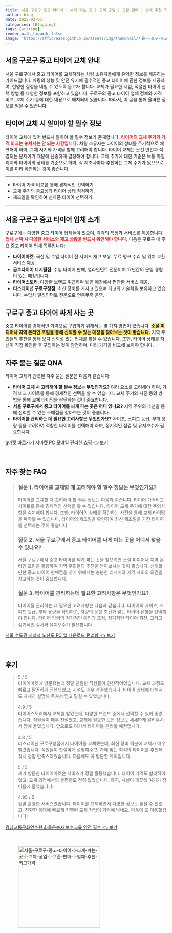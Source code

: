 ```yaml
---
title: 서울 구로구 중고 타이어 | 싸게 파는 곳 | 교체 공임 | 교환 판매 | 업체 추천 최고가격
author: bing
date: 2025-02-03
categories: [Blogging]
tags: [writing]
render_with_liquid: false
image: 'https://afficreate.github.io/assets/img/thumbnail/서울-구로구-중고-타이어-|-싸게-파는-곳-|-교체-공임-|-교환-판매-|-업체-추천-최고가격.webp'
---
```



<h2 id='서울-구로구-중고-타이어-교체-안내'>서울 구로구 중고 타이어 교체 안내</h2>

<p>서울 구로구에서 중고 타이어를 교체하려는 차량 소유자들에게 유익한 정보를 제공하는 가이드입니다. 차량의 성능 및 안전 유지에 필수적인 중고 타이어에 관한 정보를 제공하여, 현명한 결정을 내릴 수 있도록 돕고자 합니다. 교체가 필요한 시점, 적절한 타이어 선택 방법 등 다양한 정보를 포함하고 있습니다. 구로구의 중고 타이어 업체 정보와 가격 비교, 교체 주기 등에 대한 내용으로 배치되어 있습니다. 따라서, 이 글을 통해 올바른 정보를 얻을 수 있습니다.</p>

<h2 id='타이어-교체-시-알아야-할-필수-정보'>타이어 교체 시 알아야 할 필수 정보</h2>

<p>타이어 교체에 있어 반드시 알아야 할 필수 정보가 존재합니다. <b><span style="color: #ee2323;">타이어의 교체 주기와 가격 비교는 놓쳐서는 안 되는 사항입니다.</span></b> 차량 소유자는 타이어의 상태를 주기적으로 체크해야 하며, 교체 시기와 가격을 함께 고려해야 합니다. 타이어 교체는 운전 안전과 직결되는 문제이기 때문에 신중하게 결정해야 합니다. 교체 주기에 대한 기준은 보통 마일리지와 타이어의 상태를 기준으로 하며, 각 제조사마다 추천하는 교체 주기가 있으므로 이를 미리 확인하는 것이 좋습니다.</p>

<hr />

<ul>
    <li>타이어 가격 비교를 통해 경제적인 선택하기.</li>
    <li>교체 주기의 중요성과 타이어 상태 점검하기.</li>
    <li>제조일을 확인하여 신제품 타이어 선택하기.</li>
</ul>

<hr />

<h2 id='구로구-중고-타이어-업체-소개'>서울 구로구 중고 타이어 업체 소개</h2>

<p>구로구에는 다양한 중고 타이어 업체들이 있으며, 각각의 특징과 서비스를 제공합니다. <b><span style="color: #ee2323;">업체 선택 시 다양한 서비스와 재고 상황을 반드시 확인해야 합니다.</span></b> 다음은 구로구 내 주요 중고 타이어 업체 목록입니다:</p>

<ul>
    <li><b>타이어마켓</b>: 국산 및 수입 타이어 전 사이즈 재고 보유. 무료 펑크 수리 및 위치 교환 서비스 제공.</li>
    <li><b>금호타이어 디지털점</b>: 수입 타이어 판매, 얼라인먼트 전문이며 17년간의 운영 경험이 있는 매장입니다.</li>
    <li><b>타이어스토리</b>: 다양한 브랜드 취급하며 넓은 매장에서 편안한 서비스 제공.</li>
    <li><b>티스테이션 구로구청점</b>: 최신 장비를 가지고 있으며 최고의 기술력을 보유하고 있습니다. 수입차 얼라인먼트 전문으로 연중무휴 운영.</li>
</ul>

<h2 id='구로구-중고-타이어-싸게-사는-곳'>구로구 중고 타이어 싸게 사는 곳</h2>

<p>중고 타이어를 경제적인 가격으로 구입하기 위해서는 몇 가지 방법이 있습니다. <b><span style="background-color: #ffe066;">소셜 미디어나 지역 온라인 포럼을 통해 신뢰할 수 있는 매장을 찾아보는 것이 좋습니다.</span></b> 지역 주민들의 추천을 통해 보다 신뢰성 있는 업체를 찾을 수 있습니다. 또한, 타이어 상태를 자신이 직접 확인한 후 구입하는 것이 안전하며, 미리 가격을 비교해 보아야 합니다.</p>

<h2 id='자주-묻는-질문-QNA'>자주 묻는 질문 QNA</h2>

<p>타이어 교체와 관련된 자주 묻는 질문은 다음과 같습니다:</p>

<ul>
    <li><b>타이어 교체 시 고려해야 할 필수 정보는 무엇인가요?</b> 여러 요소를 고려해야 하며, 가격 비교 사이트를 통해 경제적인 선택을 할 수 있습니다. 교체 주기와 사진 등의 방법을 통해 교체 타이밍을 판단하는 것이 중요합니다.</li>
    <li><b>서울 구로구에서 중고 타이어를 싸게 파는 곳은 어디 있나요?</b> 지역 주위의 추천을 통해 신뢰할 수 있는 소매점을 찾아보는 것이 좋습니다.</li>
    <li><b>타이어를 관리하는 데 필요한 고려사항은 무엇인가요?</b> 사이즈, 스피드 등급, 부하 용량 등을 고려하여 적합한 타이어를 선택해야 하며, 정기적인 점검 및 유지보수가 필요합니다.</li>
</ul>


<p><a class="click-button" title="g마켓 바로가기 지마켓 PC 모바일 편리한 쇼핑" href="https://afficreate.github.io/posts/g%EB%A7%88%EC%BC%93-%EB%B0%94%EB%A1%9C%EA%B0%80%EA%B8%B0-%EC%A7%80%EB%A7%88%EC%BC%93-PC-%EB%AA%A8%EB%B0%94%EC%9D%BC-%ED%8E%B8%EB%A6%AC%ED%95%9C-%EC%87%BC%ED%95%91/" rel="dofollow">g마켓 바로가기 지마켓 PC 모바일 편리한 쇼핑 👈 보기</a></p><br>
<h2 id='자주_찾는_FAQ'>자주 찾는 FAQ</h2>
<div itemscope="" itemtype="https://schema.org/FAQPage"> 
<blockquote> 
<div itemscope="" itemprop="mainEntity" itemtype="https://schema.org/Question"> 
<h3 itemprop="name">질문 1. 타이어를 교체할 때 고려해야 할 필수 정보는 무엇인가요?</h3> 
<div itemscope="" itemprop="acceptedAnswer" itemtype="https://schema.org/Answer"> 
<span itemprop="text"> 
<p>타이어를 교체할 때 고려해야 할 필수 정보는 다음과 같습니다. 타이어 가격비교 사이트를 통해 경제적인 선택을 할 수 있습니다. 타이어 교체 주기에 대한 주의사항을 숙지해야 합니다. 또한, 타이어의 상태를 확인하는 사진을 통해 교체 타이밍을 파악할 수 있습니다. 타이어의 제조일을 확인하여 최신 제조일을 가진 타이어를 선택하는 것이 좋습니다.</p> 
</span> 
</div> 
</div> 

<div itemscope="" itemprop="mainEntity" itemtype="https://schema.org/Question"> 
<h3 itemprop="name">질문 2. 서울 구로구에서 중고 타이어를 싸게 파는 곳을 어디서 찾을 수 있나요?</h3> 
<div itemscope="" itemprop="acceptedAnswer" itemtype="https://schema.org/Answer"> 
<span itemprop="text"> 
<p>서울 구로구에서 중고 타이어를 싸게 파는 곳을 찾으려면 소셜 미디어나 지역 온라인 포럼을 활용하여 지역 주민들의 추천을 받아보시는 것이 좋습니다. 신뢰할 만한 중고 타이어 판매점을 찾기 위해서는 충분한 리서치와 지역 사회의 의견을 참고하는 것이 중요합니다.</p> 
</span> 
</div> 
</div> 

<div itemscope="" itemprop="mainEntity" itemtype="https://schema.org/Question"> 
<h3 itemprop="name">질문 3. 타이어를 관리하는데 필요한 고려사항은 무엇인가요?</h3> 
<div itemscope="" itemprop="acceptedAnswer" itemtype="https://schema.org/Answer"> 
<span itemprop="text"> 
<p>타이어를 관리하는 데 필요한 고려사항은 다음과 같습니다. 타이어의 사이즈, 스피드 등급, 부하 용량을 확인하고, 차량의 운전 조건과 맞는 타이어 유형을 선택해야 합니다. 타이어 압력의 정기적인 확인과 조정, 정기적인 타이어 회전, 그리고 정기적인 검사와 유지보수가 필요합니다.</p> 
</span> 
</div> 
</div> 
</blockquote> 
</div> 
<p><a class="click-button" title="서울 수도권 지하철 노선도 PC 앱 다운로드 편리함" href="https://afficreate.github.io/posts/%EC%84%9C%EC%9A%B8-%EC%88%98%EB%8F%84%EA%B6%8C-%EC%A7%80%ED%95%98%EC%B2%A0-%EB%85%B8%EC%84%A0%EB%8F%84-PC-%EC%95%B1-%EB%8B%A4%EC%9A%B4%EB%A1%9C%EB%93%9C-%ED%8E%B8%EB%A6%AC%ED%95%A8/" rel="dofollow">서울 수도권 지하철 노선도 PC 앱 다운로드 편리함 👈 보기</a></p><br>
<h2 id='후기'>후기</h2>
<div itemscope itemtype="https://schema.org/Product">
  <blockquote>
  <div itemprop="review" itemscope itemtype="https://schema.org/Review">
      <div itemprop="reviewRating" itemscope itemtype="https://schema.org/Rating"> <span itemprop="ratingValue">5</span> / <span itemprop="bestRating">5</span> </div>
      <span itemprop="reviewBody">타이어마켓에 방문했는데 정말 친절한 직원들이 인상적이었습니다. 교체 과정도 빠르고 깔끔하게 진행되었고, 시설도 매우 청결했습니다. 타이어 상태에 대해서도 자세히 설명해 주셔서 믿고 맡길 수 있었습니다.</span>
  </div>
  <br>
  <div itemprop="review" itemscope itemtype="https://schema.org/Review">
      <div itemprop="reviewRating" itemscope itemtype="https://schema.org/Rating"> <span itemprop="ratingValue">4.9</span> / <span itemprop="bestRating">5</span> </div>
      <span itemprop="reviewBody">타이어스토리에서 교체를 받았는데, 다양한 브랜드 중에서 선택할 수 있어 좋았습니다. 직원들이 매우 친절했고, 교체에 필요한 모든 정보도 세세하게 알려주셔서 맘에 들었습니다. 앞으로도 여기서 타이어를 관리할 예정입니다.</span>
  </div>
  <br>
  <div itemprop="review" itemscope itemtype="https://schema.org/Review">
      <div itemprop="reviewRating" itemscope itemtype="https://schema.org/Rating"> <span itemprop="ratingValue">4.8</span> / <span itemprop="bestRating">5</span> </div>
      <span itemprop="reviewBody">티스테이션 구로구청점에서 타이어를 교체했는데, 최신 장비 덕분에 교체가 매우 빨랐습니다. 직원들이 친절하게 설명해주고, 차에 맞는 최적의 타이어를 추천해줘서 정말 만족스러웠습니다. 다음에도 꼭 방문할 계획입니다.</span>
  </div>
  <br>
  <div itemprop="review" itemscope itemtype="https://schema.org/Review">
      <div itemprop="reviewRating" itemscope itemtype="https://schema.org/Rating"> <span itemprop="ratingValue">5</span> / <span itemprop="bestRating">5</span> </div>
      <span itemprop="reviewBody">제가 방문한 타이어마켓은 서비스가 정말 훌륭했습니다. 타이어 가격도 합리적이었고, 교체 과정에서의 불편함도 전혀 없었습니다. 특히, 시설이 깨끗해 여기가 참 마음에 들었습니다!</span>
  </div>
  <br>
  <div itemprop="review" itemscope itemtype="https://schema.org/Review">
      <div itemprop="reviewRating" itemscope itemtype="https://schema.org/Rating"> <span itemprop="ratingValue">4.95</span> / <span itemprop="bestRating">5</span> </div>
      <span itemprop="reviewBody">정말 훌륭한 서비스였습니다. 타이어를 교체하면서 다양한 정보도 얻을 수 있었고, 친절한 응대에 빠르게 진행된 교체 작업이 기억에 남네요. 다음에 또 이용할겁니다!</span>
  </div>
  </blockquote>
</div>
<p><a class="click-button" title="경남교통문화연수원 화물운송자 보수교육 안전 필수" href="https://afficreate.github.io/posts/%EA%B2%BD%EB%82%A8%EA%B5%90%ED%86%B5%EB%AC%B8%ED%99%94%EC%97%B0%EC%88%98%EC%9B%90-%ED%99%94%EB%AC%BC%EC%9A%B4%EC%86%A1%EC%9E%90-%EB%B3%B4%EC%88%98%EA%B5%90%EC%9C%A1-%EC%95%88%EC%A0%84-%ED%95%84%EC%88%98/" rel="dofollow">경남교통문화연수원 화물운송자 보수교육 안전 필수 👈 보기</a></p><br>
<figure class="image"><img src="https://afficreate.github.io/assets/img/thumbnail/서울-구로구-중고-타이어-|-싸게-파는-곳-|-교체-공임-|-교환-판매-|-업체-추천-최고가격.webp" alt="서울-구로구-중고-타이어-|-싸게-파는-곳-|-교체-공임-|-교환-판매-|-업체-추천-최고가격" width="256" height="256"></figure>